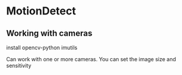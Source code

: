 # MotionDetect
## Working with cameras

install opencv-python imutils

Can work with one or more cameras.
You can set the image size and sensitivity
